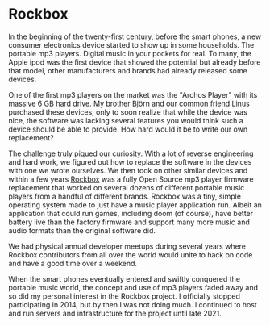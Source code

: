 # Rockbox

In the beginning of the twenty-first century, before the smart phones, a new
consumer electronics device started to show up in some households. The
portable mp3 players. Digital music in your pockets for real. To many, the
Apple ipod was the first device that showed the potential but already before
that model, other manufacturers and brands had already released some devices.

One of the first mp3 players on the market was the "Archos Player" with its
massive 6 GB hard drive. My brother Björn and our common friend Linus
purchased these devices, only to soon realize that while the device was nice,
the software was lacking several features you would think such a device should
be able to provide. How hard would it be to write our own replacement?

The challenge truly piqued our curiosity. With a lot of reverse engineering
and hard work, we figured out how to replace the software in the devices with
one we wrote ourselves. We then took on other similar devices and within a few
years [Rockbox](https://www.rockbox.org) was a fully Open Source mp3 player
firmware replacement that worked on several dozens of different portable music
players from a handful of different brands. Rockbox was a tiny, simple
operating system made to just have a music player application run. Albeit an
application that could run games, including doom (of course), have better
battery live than the factory firmware and support many more music and audio
formats than the original software did.

We had physical annual developer meetups during several years where Rockbox
contributors from all over the world would unite to hack on code and have a
good time over a weekend.

When the smart phones eventually entered and swiftly conquered the portable
music world, the concept and use of mp3 players faded away and so did my
personal interest in the Rockbox project. I officially stopped participating
in 2014, but by then I was not doing much. I continued to host and run servers
and infrastructure for the project until late 2021.

